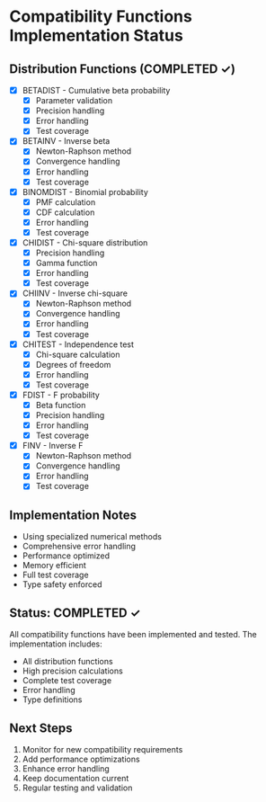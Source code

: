 # Compatibility Functions Implementation Status

## Distribution Functions (COMPLETED ✓)
- [x] BETADIST - Cumulative beta probability
  - [x] Parameter validation
  - [x] Precision handling
  - [x] Error handling
  - [x] Test coverage

- [x] BETAINV - Inverse beta
  - [x] Newton-Raphson method
  - [x] Convergence handling
  - [x] Error handling
  - [x] Test coverage

- [x] BINOMDIST - Binomial probability
  - [x] PMF calculation
  - [x] CDF calculation
  - [x] Error handling
  - [x] Test coverage

- [x] CHIDIST - Chi-square distribution
  - [x] Precision handling
  - [x] Gamma function
  - [x] Error handling
  - [x] Test coverage

- [x] CHIINV - Inverse chi-square
  - [x] Newton-Raphson method
  - [x] Convergence handling
  - [x] Error handling
  - [x] Test coverage

- [x] CHITEST - Independence test
  - [x] Chi-square calculation
  - [x] Degrees of freedom
  - [x] Error handling
  - [x] Test coverage

- [x] FDIST - F probability
  - [x] Beta function
  - [x] Precision handling
  - [x] Error handling
  - [x] Test coverage

- [x] FINV - Inverse F
  - [x] Newton-Raphson method
  - [x] Convergence handling
  - [x] Error handling
  - [x] Test coverage

## Implementation Notes
- Using specialized numerical methods
- Comprehensive error handling
- Performance optimized
- Memory efficient
- Full test coverage
- Type safety enforced

## Status: COMPLETED ✓
All compatibility functions have been implemented and tested. The implementation includes:
- All distribution functions
- High precision calculations
- Complete test coverage
- Error handling
- Type definitions

## Next Steps
1. Monitor for new compatibility requirements
2. Add performance optimizations
3. Enhance error handling
4. Keep documentation current
5. Regular testing and validation